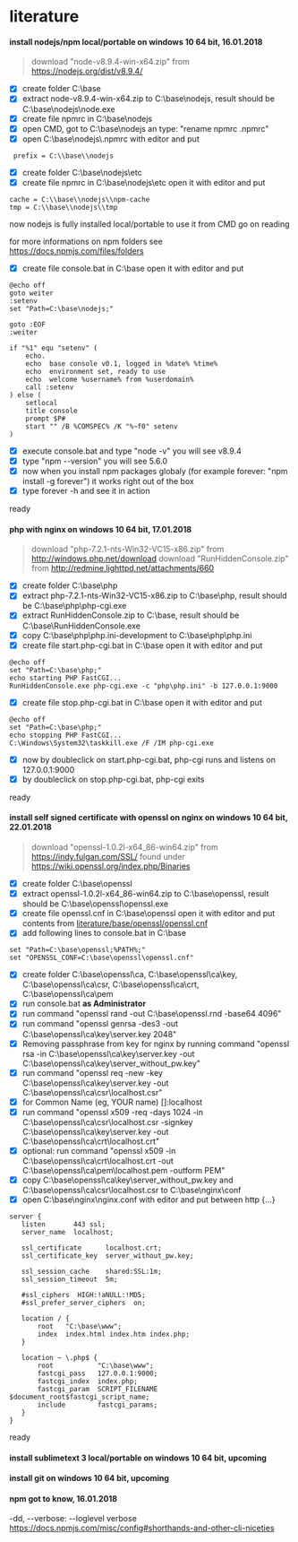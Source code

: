 # literature
#### install nodejs/npm local/portable on windows 10 64 bit, 16.01.2018
> download "node-v8.9.4-win-x64.zip" from https://nodejs.org/dist/v8.9.4/

 - [x] create folder C:\base
 - [x] extract node-v8.9.4-win-x64.zip to C:\base\nodejs, result should be C:\base\nodejs\node.exe
 - [x] create file npmrc in C:\base\nodejs
 - [x] open CMD, got to C:\base\nodejs an type: "rename npmrc .npmrc"
 - [x] open C:\base\nodejs\\.npmrc with editor and put
```
 prefix = C:\\base\\nodejs
```
 - [x] create folder C:\base\nodejs\etc
 - [x] create file npmrc in C:\base\nodejs\etc open it with editor and put
```
cache = C:\\base\\nodejs\\npm-cache
tmp = C:\\base\\nodejs\\tmp
```
now nodejs is fully installed local/portable to use it from CMD go on reading

for more informations on npm folders see https://docs.npmjs.com/files/folders
 - [x] create file console.bat in C:\base open it with editor and put
```
@echo off
goto weiter
:setenv
set "Path=C:\base\nodejs;"

goto :EOF
:weiter

if "%1" equ "setenv" (
    echo.
    echo  base console v0.1, logged in %date% %time%
    echo  environment set, ready to use
    echo  welcome %username% from %userdomain%
    call :setenv
) else (
    setlocal
    title console
    prompt $P#
    start "" /B %COMSPEC% /K "%~f0" setenv
)

```
 - [x] execute console.bat and type "node -v" you will see v8.9.4
 - [x] type "npm --version" you will see 5.6.0
 - [x] now when you install npm packages globaly (for example forever: "npm install -g forever") it works right out of the box
 - [x] type forever -h and see it in action
 
 ready

#### php with nginx on windows 10 64 bit, 17.01.2018
> download "php-7.2.1-nts-Win32-VC15-x86.zip" from http://windows.php.net/download
> download "RunHiddenConsole.zip" from http://redmine.lighttpd.net/attachments/660

 - [x] create folder C:\base\php
 - [x] extract php-7.2.1-nts-Win32-VC15-x86.zip to C:\base\php, result should be C:\base\php\php-cgi.exe
 - [x] extract RunHiddenConsole.zip to C:\base, result should be C:\base\RunHiddenConsole.exe
 - [x] copy C:\base\php\php.ini-development to C:\base\php\php.ini
 - [x] create file start.php-cgi.bat in C:\base open it with editor and put
 ```
@echo off
set "Path=C:\base\php;"
echo starting PHP FastCGI...
RunHiddenConsole.exe php-cgi.exe -c "php\php.ini" -b 127.0.0.1:9000
 ```
 - [x] create file stop.php-cgi.bat in C:\base open it with editor and put
 ```
@echo off
set "Path=C:\base\php;"
echo stopping PHP FastCGI...
C:\Windows\System32\taskkill.exe /F /IM php-cgi.exe
 ```
 - [x] now by doubleclick on start.php-cgi.bat, php-cgi runs and listens on 127.0.0.1:9000
 - [x] by doubleclick on stop.php-cgi.bat, php-cgi exits

 ready

#### install self signed certificate with openssl on nginx on windows 10 64 bit, 22.01.2018
> download "openssl-1.0.2l-x64_86-win64.zip" from https://indy.fulgan.com/SSL/ found under https://wiki.openssl.org/index.php/Binaries

 - [x] create folder C:\base\openssl
 - [x] extract openssl-1.0.2l-x64_86-win64.zip to C:\base\openssl, result should be C:\base\openssl\openssl.exe
 - [x] create file openssl.cnf in C:\base\openssl open it with editor and put contents from [literature/base/openssl/openssl.cnf](base/openssl/openssl.cnf)
 - [x] add following lines to console.bat in C:\base
```
set "Path=C:\base\openssl;%PATH%;"
set "OPENSSL_CONF=C:\base\openssl\openssl.cnf"
```
 - [x] create folder C:\base\openssl\ca, C:\base\openssl\ca\key, C:\base\openssl\ca\csr, C:\base\openssl\ca\crt, C:\base\openssl\ca\pem
 - [x] run console.bat **as Administrator**
 - [x] run command "openssl rand -out C:\base\openssl\.rnd -base64 4096"
 - [x] run command "openssl genrsa -des3 -out C:\base\openssl\ca\key\server.key 2048"
 - [x] Removing passphrase from key for nginx by running command "openssl rsa -in C:\base\openssl\ca\key\server.key -out C:\base\openssl\ca\key\server_without_pw.key"
 - [x] run command "openssl req -new -key C:\base\openssl\ca\key\server.key -out C:\base\openssl\ca\csr\localhost.csr"
 - [x] for Common Name (eg, YOUR name) []:localhost
 - [x] run command "openssl x509 -req -days 1024 -in C:\base\openssl\ca\csr\localhost.csr -signkey C:\base\openssl\ca\key\server.key -out C:\base\openssl\ca\crt\localhost.crt"
 - [x] optional: run command "openssl x509 -in C:\base\openssl\ca\crt\localhost.crt -out C:\base\openssl\ca\pem\localhost.pem -outform PEM"
 - [x] copy C:\base\openssl\ca\key\server_without_pw.key and C:\base\openssl\ca\csr\localhost.csr to C:\base\nginx\conf
 - [x] open C:\base\nginx\nginx.conf with editor and put between http {...}
 ```
server {
    listen       443 ssl;
    server_name  localhost;

    ssl_certificate      localhost.crt;
    ssl_certificate_key  server_without_pw.key;

    ssl_session_cache    shared:SSL:1m;
    ssl_session_timeout  5m;

    #ssl_ciphers  HIGH:!aNULL:!MD5;
    #ssl_prefer_server_ciphers  on;

    location / {
        root   "C:\base\www";
        index  index.html index.htm index.php;
    }

    location ~ \.php$ {
        root           "C:\base\www";
        fastcgi_pass   127.0.0.1:9000;
        fastcgi_index  index.php;
        fastcgi_param  SCRIPT_FILENAME  $document_root$fastcgi_script_name;
        include        fastcgi_params;
    }
}
 ```

 ready

#### install sublimetext 3 local/portable on windows 10 64 bit, upcoming
#### install git on windows 10 64 bit, upcoming
#### npm got to know, 16.01.2018
-dd, --verbose: --loglevel verbose
https://docs.npmjs.com/misc/config#shorthands-and-other-cli-niceties
